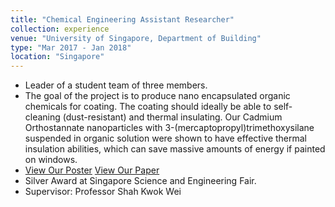 ```yaml
---
title: "Chemical Engineering Assistant Researcher"
collection: experience
venue: "University of Singapore, Department of Building"
type: "Mar 2017 - Jan 2018"
location: "Singapore"
---
```


* Leader of a student team of three members.
* The goal of the project is to produce nano encapsulated organic chemicals for coating. The coating should ideally be able to self-cleaning (dust-resistant) and thermal insulating. Our Cadmium Orthostannate nanoparticles with 3-(mercaptopropyl)trimethoxysilane suspended in organic solution were shown to have effective thermal insulation abilities, which can save massive amounts of energy if painted on windows. 
* <a href="http://YoujingYu99.github.io/files/poster_nus.pdf" target="_blank">View Our Poster</a> <a href="http://YoujingYu99.github.io/files/Report_IRC.pdf" target="_blank">View Our Paper</a>
* Silver Award at Singapore Science and Engineering Fair.
* Supervisor: Professor Shah Kwok Wei